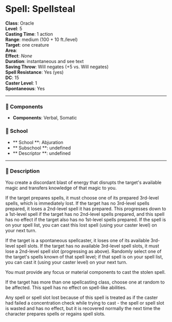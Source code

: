 
# Spell: Spellsteal
**Class**: Oracle  
**Level**: 5  
**Casting Time**: 1 action  
**Range**: medium (100 + 10 ft./level)  
**Target**: one creature  
**Area**:   
**Effect**: _None_  
**Duration**: instantaneous and see text  
**Saving Throw**: Will negates (+5 vs. Will negates)  
**Spell Resistance**: Yes (yes)  
**DC**: 15  
**Caster Level**: 1  
**Spontaneous**: Yes

---

### 🔮 Components
- **Components**: Verbal, Somatic

### 🏫 School
- ** School **: Abjuration
- ** Subschool **: undefined
- ** Descriptor **: undefined
---

### 📜 Description
You create a discordant blast of energy that disrupts the target's available magic and transfers knowledge of that magic to you.

If the target prepares spells, it must choose one of its prepared 3rd-level spells, which is immediately lost. If the target has no 3rd-level spells prepared, it loses a 2nd-level spell it has prepared. This progresses down to a 1st-level spell if the target has no 2nd-level spells prepared, and this spell has no effect if the target also has no 1st-level spells prepared. If the spell is on your spell list, you can cast this lost spell (using your caster level) on your next turn.

If the target is a spontaneous spellcaster, it loses one of its available 3rd-level spell slots. If the target has no available 3rd-level spell slots, it must lose a 2nd-level spell slot (progressing as above). Randomly select one of the target's spells known of that spell level; if that spell is on your spell list, you can cast it (using your caster level) on your next turn.

You must provide any focus or material components to cast the stolen spell.

If the target has more than one spellcasting class, choose one at random to be affected. This spell has no effect on spell-like abilities.

Any spell or spell slot lost because of this spell is treated as if the caster had failed a concentration check while trying to cast - the spell or spell slot is wasted and has no effect, but it is recovered normally the next time the character prepares spells or regains spell slots.

